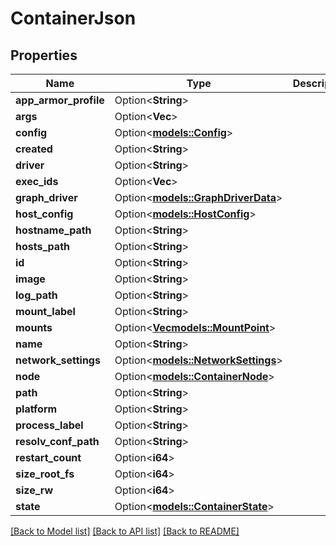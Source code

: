 # ContainerJson

## Properties

Name | Type | Description | Notes
------------ | ------------- | ------------- | -------------
**app_armor_profile** | Option<**String**> |  | [optional]
**args** | Option<**Vec<String>**> |  | [optional]
**config** | Option<[**models::Config**](Config.md)> |  | [optional]
**created** | Option<**String**> |  | [optional]
**driver** | Option<**String**> |  | [optional]
**exec_ids** | Option<**Vec<String>**> |  | [optional]
**graph_driver** | Option<[**models::GraphDriverData**](GraphDriverData.md)> |  | [optional]
**host_config** | Option<[**models::HostConfig**](HostConfig.md)> |  | [optional]
**hostname_path** | Option<**String**> |  | [optional]
**hosts_path** | Option<**String**> |  | [optional]
**id** | Option<**String**> |  | [optional]
**image** | Option<**String**> |  | [optional]
**log_path** | Option<**String**> |  | [optional]
**mount_label** | Option<**String**> |  | [optional]
**mounts** | Option<[**Vec<models::MountPoint>**](MountPoint.md)> |  | [optional]
**name** | Option<**String**> |  | [optional]
**network_settings** | Option<[**models::NetworkSettings**](NetworkSettings.md)> |  | [optional]
**node** | Option<[**models::ContainerNode**](ContainerNode.md)> |  | [optional]
**path** | Option<**String**> |  | [optional]
**platform** | Option<**String**> |  | [optional]
**process_label** | Option<**String**> |  | [optional]
**resolv_conf_path** | Option<**String**> |  | [optional]
**restart_count** | Option<**i64**> |  | [optional]
**size_root_fs** | Option<**i64**> |  | [optional]
**size_rw** | Option<**i64**> |  | [optional]
**state** | Option<[**models::ContainerState**](ContainerState.md)> |  | [optional]

[[Back to Model list]](../README.md#documentation-for-models) [[Back to API list]](../README.md#documentation-for-api-endpoints) [[Back to README]](../README.md)


